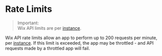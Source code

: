 # Rate Limits  


> Important:  
Wix API limits are per [instance](https://dev.wix.com/docs/build-apps/develop-your-app/access/app-instances/about-app-instances).

Wix API rate limits allow an app to perform up to 200 requests per minute, per [instance](https://dev.wix.com/docs/build-apps/develop-your-app/access/app-instances/about-app-instances). 
If this limit is exceeded, the app may be throttled - and API requests made by a throttled app will fail.
